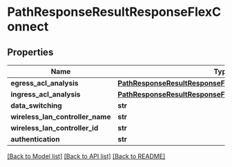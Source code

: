 # PathResponseResultResponseFlexConnect

## Properties
Name | Type | Description | Notes
------------ | ------------- | ------------- | -------------
**egress_acl_analysis** | [**PathResponseResultResponseFlexConnectEgressAclAnalysis**](PathResponseResultResponseFlexConnectEgressAclAnalysis.md) |  | [optional] 
**ingress_acl_analysis** | [**PathResponseResultResponseFlexConnectEgressAclAnalysis**](PathResponseResultResponseFlexConnectEgressAclAnalysis.md) |  | [optional] 
**data_switching** | **str** |  | [optional] 
**wireless_lan_controller_name** | **str** |  | [optional] 
**wireless_lan_controller_id** | **str** |  | [optional] 
**authentication** | **str** |  | [optional] 

[[Back to Model list]](../README.md#documentation-for-models) [[Back to API list]](../README.md#documentation-for-api-endpoints) [[Back to README]](../README.md)


